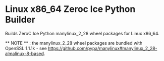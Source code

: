 Linux x86_64 Zeroc Ice Python Builder
=====================================

Builds ZeroC Ice Python manylinux_2_28 wheel packages for Linux x86_64.

** NOTE ** : the manylinux_2_28 wheel packages are bundled with
OpenSSL 1.1.1k - see
https://github.com/pypa/manylinux#manylinux_2_28-almalinux-8-based.
